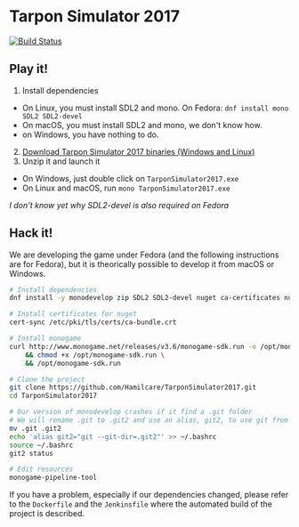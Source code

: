 # Tarpon Simulator 2017

[![Build Status](https://ci.deuxfleurs.fr/job/TarponSimulator2017/job/master/badge/icon)](https://ci.deuxfleurs.fr/job/TarponSimulator2017/job/master/)

## Play it!

 1. Install dependencies
   * On Linux, you must install SDL2 and mono. On Fedora: `dnf install mono SDL2 SDL2-devel`
   * On macOS, you must install SDL2 and mono, we don't know how.
   * on Windows, you have nothing to do.
 2. [Download Tarpon Simulator 2017 binaries (Windows and Linux)](https://ci.deuxfleurs.fr/job/TarponSimulator2017/job/master/lastSuccessfulBuild/artifact/TarponSimulator2017.zip)
 3. Unzip it and launch it
   * On Windows, just double click on `TarponSimulator2017.exe`
   * On Linux and macOS, run `mono TarponSimulator2017.exe`

*I don't know yet why SDL2-devel is also required on Fedora*

## Hack it!

We are developing the game under Fedora (and the following instructions are for Fedora), but it is theorically possible to develop it from macOS or Windows.

```bash
# Install dependencies
dnf install -y monodevelop zip SDL2 SDL2-devel nuget ca-certificates nunit2 gtk-sharp3 gtk-sharp3-devel

# Install certificates for nuget
cert-sync /etc/pki/tls/certs/ca-bundle.crt

# Install monogame
curl http://www.monogame.net/releases/v3.6/monogame-sdk.run -o /opt/monogame-sdk.run \
    && chmod +x /opt/monogame-sdk.run \
    && /opt/monogame-sdk.run

# Clone the project
git clone https://github.com/Hamilcare/TarponSimulator2017.git
cd TarponSimulator2017

# Our version of monodevelop crashes if it find a .git folder
# We will rename .git to .git2 and use an alias, git2, to use git from command line
mv .git .git2
echo 'alias git2="git --git-dir=.git2"' >> ~/.bashrc
source ~/.bashrc
git2 status

# Edit resources
monogame-pipeline-tool
```

If you have a problem, especially if our dependencies changed, please refer to the `Dockerfile` and the `Jenkinsfile` where the automated build of the project is described.

